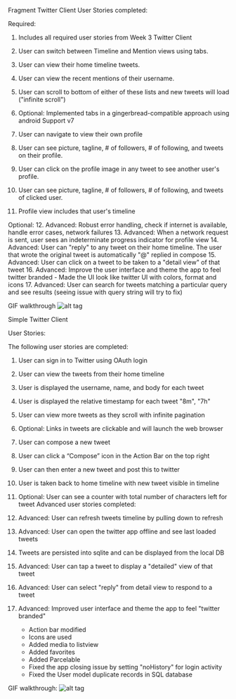 Fragment Twitter Client
User Stories completed:

Required:
1. Includes all required user stories from Week 3 Twitter Client

2. User can switch between Timeline and Mention views using tabs.

3. User can view their home timeline tweets.
4. User can view the recent mentions of their username.
5. User can scroll to bottom of either of these lists and new tweets will load ("infinite scroll")
6. Optional: Implemented tabs in a gingerbread-compatible approach using android Support v7
7. User can navigate to view their own profile
8. User can see picture, tagline, # of followers, # of following, and tweets on their profile.
9. User can click on the profile image in any tweet to see another user's profile.
10. User can see picture, tagline, # of followers, # of following, and tweets of clicked user.
11. Profile view includes that user's timeline

Optional:
12. Advanced: Robust error handling, check if internet is available, handle error cases, network failures
13. Advanced: When a network request is sent, user sees an indeterminate progress indicator for profile view
14. Advanced: User can "reply" to any tweet on their home timeline. The user that wrote the original tweet is automatically "@" replied in compose
15. Advanced: User can click on a tweet to be taken to a "detail view" of that tweet
16. Advanced: Improve the user interface and theme the app to feel twitter branded
     - Made the UI look like twitter UI with colors, format and icons
17. Advanced: User can search for tweets matching a particular query and see results (seeing issue with query string will try to fix)

GIF walkthrough
![alt tag](https://github.com/vvalluri/SimpleTwitterClient/blob/master/codepath-simpletwitterclient-fragments-1.gif)




Simple Twitter Client

User Stories:

The following user stories are completed:

1. User can sign in to Twitter using OAuth login
2. User can view the tweets from their home timeline
3. User is displayed the username, name, and body for each tweet
4. User is displayed the relative timestamp for each tweet "8m", "7h"
5. User can view more tweets as they scroll with infinite pagination
6. Optional: Links in tweets are clickable and will launch the web browser
7. User can compose a new tweet
8. User can click a “Compose” icon in the Action Bar on the top right
9. User can then enter a new tweet and post this to twitter
10. User is taken back to home timeline with new tweet visible in timeline
11. Optional: User can see a counter with total number of characters left for tweet
Advanced user stories completed:

1. Advanced: User can refresh tweets timeline by pulling down to refresh
2. Advanced: User can open the twitter app offline and see last loaded tweets
3. Tweets are persisted into sqlite and can be displayed from the local DB
4. Advanced: User can tap a tweet to display a "detailed" view of that tweet
5. Advanced: User can select "reply" from detail view to respond to a tweet
6. Advanced: Improved user interface and theme the app to feel "twitter branded"
   - Action bar modified
   - Icons are used
   - Added media to listview
   - Added favorites
   - Added Parcelable
   - Fixed the app closing issue by setting "noHistory" for login activity
   - Fixed the User model duplicate records in SQL database

GIF walkthrough:
![alt tag](https://github.com/vvalluri/SimpleTwitterClient/blob/master/codepath-simpletwitterclient-3.gif)


